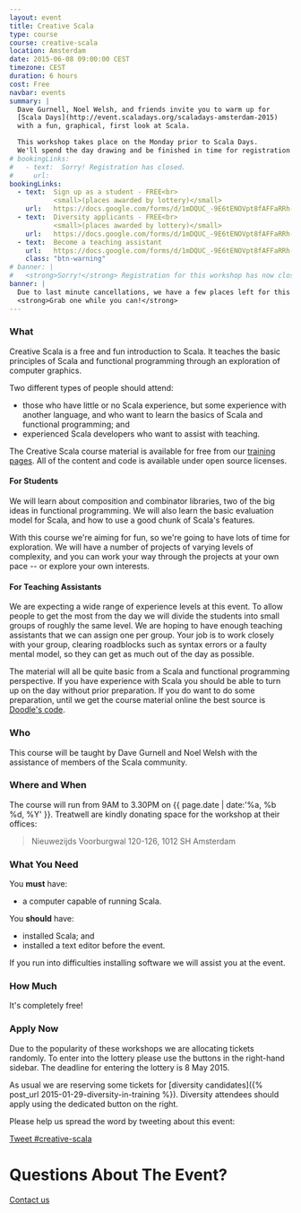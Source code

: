 ```yaml
---
layout: event
title: Creative Scala
type: course
course: creative-scala
location: Amsterdam
date: 2015-06-08 09:00:00 CEST
timezone: CEST
duration: 6 hours
cost: Free
navbar: events
summary: |
  Dave Gurnell, Noel Welsh, and friends invite you to warm up for
  [Scala Days](http://event.scaladays.org/scaladays-amsterdam-2015)
  with a fun, graphical, first look at Scala.

  This workshop takes place on the Monday prior to Scala Days.
  We'll spend the day drawing and be finished in time for registration at 4pm!
# bookingLinks:
#   - text:  Sorry! Registration has closed.
#     url:
bookingLinks:
  - text:  Sign up as a student - FREE<br>
           <small>(places awarded by lottery)</small>
    url:   https://docs.google.com/forms/d/1mDQUC_-9E6tENOVpt8fAFFaRRh-y_K9Gm-JL0_St4oY/viewform
  - text:  Diversity applicants - FREE<br>
           <small>(places awarded by lottery)</small>
    url:   https://docs.google.com/forms/d/1mDQUC_-9E6tENOVpt8fAFFaRRh-y_K9Gm-JL0_St4oY/viewform
  - text:  Become a teaching assistant
    url:   https://docs.google.com/forms/d/1mDQUC_-9E6tENOVpt8fAFFaRRh-y_K9Gm-JL0_St4oY/viewform
    class: "btn-warning"
# banner: |
#   <strong>Sorry!</strong> Registration for this workshop has now closed.
banner: |
  Due to last minute cancellations, we have a few places left for this workshop.
  <strong>Grab one while you can!</strong>
---
```


### What

Creative Scala is a free and fun introduction to Scala.
It teaches the basic principles of Scala and functional programming
through an exploration of computer graphics.

Two different types of people should attend:

- those who have little or no Scala experience,
  but some experience with another language,
  and who want to learn the basics of Scala and functional programming; and
- experienced Scala developers who want to assist with teaching.

The Creative Scala course material is available for free
from our [training pages](/training/courses/creative-scala).
All of the content and code is available under open source licenses.

#### For Students

We will learn about composition and combinator libraries,
two of the big ideas in functional programming.
We will also learn the basic evaluation model for Scala,
and how to use a good chunk of Scala's features.

With this course we're aiming for fun,
so we're going to have lots of time for exploration.
We will have a number of projects of varying levels of complexity,
and you can work your way through the projects at your own pace
-- or explore your own interests.

#### For Teaching Assistants

We are expecting a wide range of experience levels at this event.
To allow people to get the most from the day
we will divide the students into small groups of roughly the same level.
We are hoping to have enough teaching assistants that we can assign one per group.
Your job is to work closely with your group,
clearing roadblocks such as syntax errors or a faulty mental model,
so they can get as much out of the day as possible.

The material will all be quite basic from a Scala and functional programming perspective.
If you have experience with Scala you should be able to turn up on the day without prior preparation.
If you do want to do some preparation,
until we get the course material online the best source is
[Doodle's code](https://github.com/underscoreio/doodle).

### Who

This course will be taught by Dave Gurnell and Noel Welsh
with the assistance of members of the Scala community.

### Where and When

The course will run from 9AM to 3.30PM on {{ page.date | date:'%a, %b %d, %Y' }}.
Treatwell are kindly donating space for the workshop at their offices:

> Nieuwezijds Voorburgwal 120-126, 1012 SH Amsterdam

### What You Need

You **must** have:

- a computer capable of running Scala.

You **should** have:

- installed Scala; and
- installed a text editor before the event.

If you run into difficulties installing software we will assist you at the event.

### How Much

It's completely free!

### Apply Now

Due to the popularity of these workshops we are allocating tickets randomly.
To enter into the lottery please use the buttons in the right-hand sidebar.
The deadline for entering the lottery is 8 May 2015.

As usual we are reserving some tickets for
[diversity candidates]({% post_url 2015-01-29-diversity-in-training %}).
Diversity attendees should apply using the dedicated button on the right.

Please help us spread the word by tweeting about this event:

<a href="https://twitter.com/intent/tweet?button_hashtag=creative-scala&text=Warm%20up%20for%20%23scaladays%20with%20a%20fun%2C%20free%20introduction%20to%20Scala!" class="twitter-hashtag-button" data-size="large" data-url="http://underscore.io/events/2015-06-08-creative-scala.html">Tweet #creative-scala</a>
<script>!function(d,s,id){var js,fjs=d.getElementsByTagName(s)[0],p=/^http:/.test(d.location)?'http':'https';if(!d.getElementById(id)){js=d.createElement(s);js.id=id;js.src=p+'://platform.twitter.com/widgets.js';fjs.parentNode.insertBefore(js,fjs);}}(document, 'script', 'twitter-wjs');</script>

# Questions About The Event?

[Contact us <span class="icon-uio-echelon-right"></span>](/contact)
